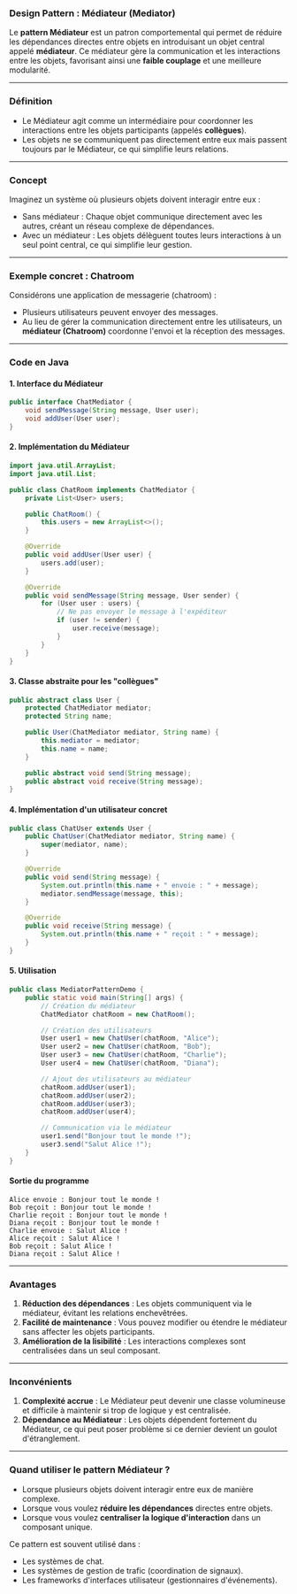 ### **Design Pattern : Médiateur (Mediator)**

Le **pattern Médiateur** est un patron comportemental qui permet de réduire les dépendances directes entre objets en introduisant un objet central appelé **médiateur**. Ce médiateur gère la communication et les interactions entre les objets, favorisant ainsi une **faible couplage** et une meilleure modularité.

---

### **Définition**
- Le Médiateur agit comme un intermédiaire pour coordonner les interactions entre les objets participants (appelés **collègues**).
- Les objets ne se communiquent pas directement entre eux mais passent toujours par le Médiateur, ce qui simplifie leurs relations.

---

### **Concept**
Imaginez un système où plusieurs objets doivent interagir entre eux :
- Sans médiateur : Chaque objet communique directement avec les autres, créant un réseau complexe de dépendances.
- Avec un médiateur : Les objets délèguent toutes leurs interactions à un seul point central, ce qui simplifie leur gestion.

---

### **Exemple concret : Chatroom**
Considérons une application de messagerie (chatroom) :
- Plusieurs utilisateurs peuvent envoyer des messages.
- Au lieu de gérer la communication directement entre les utilisateurs, un **médiateur (Chatroom)** coordonne l'envoi et la réception des messages.

---

### **Code en Java**

#### 1. **Interface du Médiateur**
```java
public interface ChatMediator {
    void sendMessage(String message, User user);
    void addUser(User user);
}
```

#### 2. **Implémentation du Médiateur**
```java
import java.util.ArrayList;
import java.util.List;

public class ChatRoom implements ChatMediator {
    private List<User> users;

    public ChatRoom() {
        this.users = new ArrayList<>();
    }

    @Override
    public void addUser(User user) {
        users.add(user);
    }

    @Override
    public void sendMessage(String message, User sender) {
        for (User user : users) {
            // Ne pas envoyer le message à l'expéditeur
            if (user != sender) {
                user.receive(message);
            }
        }
    }
}
```

#### 3. **Classe abstraite pour les "collègues"**
```java
public abstract class User {
    protected ChatMediator mediator;
    protected String name;

    public User(ChatMediator mediator, String name) {
        this.mediator = mediator;
        this.name = name;
    }

    public abstract void send(String message);
    public abstract void receive(String message);
}
```

#### 4. **Implémentation d'un utilisateur concret**
```java
public class ChatUser extends User {
    public ChatUser(ChatMediator mediator, String name) {
        super(mediator, name);
    }

    @Override
    public void send(String message) {
        System.out.println(this.name + " envoie : " + message);
        mediator.sendMessage(message, this);
    }

    @Override
    public void receive(String message) {
        System.out.println(this.name + " reçoit : " + message);
    }
}
```

#### 5. **Utilisation**
```java
public class MediatorPatternDemo {
    public static void main(String[] args) {
        // Création du médiateur
        ChatMediator chatRoom = new ChatRoom();

        // Création des utilisateurs
        User user1 = new ChatUser(chatRoom, "Alice");
        User user2 = new ChatUser(chatRoom, "Bob");
        User user3 = new ChatUser(chatRoom, "Charlie");
        User user4 = new ChatUser(chatRoom, "Diana");

        // Ajout des utilisateurs au médiateur
        chatRoom.addUser(user1);
        chatRoom.addUser(user2);
        chatRoom.addUser(user3);
        chatRoom.addUser(user4);

        // Communication via le médiateur
        user1.send("Bonjour tout le monde !");
        user3.send("Salut Alice !");
    }
}
```

#### **Sortie du programme**
```
Alice envoie : Bonjour tout le monde !
Bob reçoit : Bonjour tout le monde !
Charlie reçoit : Bonjour tout le monde !
Diana reçoit : Bonjour tout le monde !
Charlie envoie : Salut Alice !
Alice reçoit : Salut Alice !
Bob reçoit : Salut Alice !
Diana reçoit : Salut Alice !
```

---

### **Avantages**
1. **Réduction des dépendances** : Les objets communiquent via le médiateur, évitant les relations enchevêtrées.
2. **Facilité de maintenance** : Vous pouvez modifier ou étendre le médiateur sans affecter les objets participants.
3. **Amélioration de la lisibilité** : Les interactions complexes sont centralisées dans un seul composant.

---

### **Inconvénients**
1. **Complexité accrue** : Le Médiateur peut devenir une classe volumineuse et difficile à maintenir si trop de logique y est centralisée.
2. **Dépendance au Médiateur** : Les objets dépendent fortement du Médiateur, ce qui peut poser problème si ce dernier devient un goulot d'étranglement.

---

### **Quand utiliser le pattern Médiateur ?**
- Lorsque plusieurs objets doivent interagir entre eux de manière complexe.
- Lorsque vous voulez **réduire les dépendances** directes entre objets.
- Lorsque vous voulez **centraliser la logique d'interaction** dans un composant unique. 

Ce pattern est souvent utilisé dans :
- Les systèmes de chat.
- Les systèmes de gestion de trafic (coordination de signaux).
- Les frameworks d'interfaces utilisateur (gestionnaires d'événements).